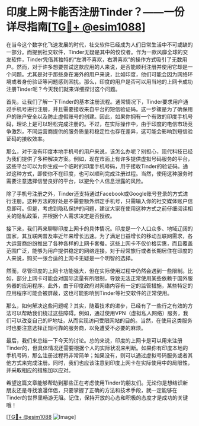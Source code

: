 # 印度上网卡能否注册Tinder？——一份详尽指南[[TG💪+ @esim1088](https://t.me/s/esim1088)]

在当今这个数字化飞速发展的时代，社交软件已经成为人们日常生活中不可或缺的一部分。而提到社交软件，Tinder无疑是其中的佼佼者。作为一款风靡全球的交友软件，Tinder凭借其独特的“左滑不喜欢，右滑喜欢”的操作方式吸引了无数用户。然而，对于许多想要尝试这款应用的人来说，是否能顺利注册并使用它却是一个问题。尤其是对于那些身在海外的用户来说，比如印度，他们可能会因为网络环境或者身份验证等问题感到困扰。那么，印度的用户是否可以用当地的上网卡成功注册Tinder呢？今天我们就来详细探讨这个问题。

首先，让我们了解一下Tinder的基本注册流程。通常情况下，Tinder要求用户通过手机号进行注册，并且需要接收来自平台的短信验证码。这一步骤是为了确保用户的账户安全以及防止虚假账号的创建。因此，如果你拥有一个有效的印度手机号码，理论上是可以轻松完成注册的。不过，在实际操作中，由于印度的电信市场竞争激烈，不同运营商提供的服务质量和稳定性也存在差异，这可能会影响到短信验证码的接收效率。

那么，对于没有印度本地手机号的用户来说，该怎么办呢？别担心，现代科技已经为我们提供了多种解决方案。例如，现在市面上有许多提供虚拟号码服务的平台，这些平台可以为你生成一个临时的印度手机号码，用于接收Tinder的验证码。通过这种方式，即使你不在印度，也可以顺利完成注册过程。当然，使用这种服务时需要注意选择信誉良好的平台，以避免个人信息泄露的风险。

除了手机号注册之外，Tinder还支持通过Facebook或Google账号登录的方式进行注册。这种方法的好处是不需要额外绑定手机号，只需输入你的社交媒体账户信息即可。但是，考虑到隐私保护的问题，建议大家在使用这种方式之前仔细阅读相关的隐私政策，并根据个人需求决定是否授权。

接下来，我们再来聊聊印度上网卡的具体情况。印度是一个人口众多、地域辽阔的国家，其互联网普及率近年来增长迅速。为了满足日益增长的移动互联网需求，各大运营商纷纷推出了各种各样的上网卡套餐。这些上网卡不仅价格实惠，而且覆盖范围广泛，能够为用户提供稳定的网络连接。对于经常旅行或者长期居住在印度的人来说，购买一张合适的上网卡无疑是一个明智的选择。

然而，尽管印度的上网卡功能强大，但在实际使用过程中仍然会遇到一些限制。比如，部分上网卡可能会对国际流量有所限制，导致无法正常使用某些依赖于国外服务器的应用程序。此外，由于印度政府对网络内容有一定的监管措施，某些特定的应用程序可能会被屏蔽，这也可能影响到Tinder等社交软件的正常使用。

那么，如何解决这些问题呢？其实，随着技术的进步，已经有了一些行之有效的方法可以帮助我们绕过这些障碍。例如，通过使用VPN（虚拟私人网络）服务，我们可以改变自己的IP地址，从而实现访问受限网站的目的。当然，在使用这类服务时也要注意选择正规可靠的服务商，以免遭受不必要的麻烦。

最后，我们来总结一下今天的讨论。总的来说，印度的上网卡是可以用来注册Tinder的，但具体情况还需要根据个人的实际状况来判断。如果你有印度本地的手机号码，那么注册过程将非常简单；如果没有，则可以通过虚拟号码服务或者其他方式来完成注册。同时，我们也应该注意到印度上网卡在实际使用中的局限性，并采取相应的措施加以应对。

希望这篇文章能够帮助到那些正在考虑使用Tinder的朋友们。无论你是想结识新朋友还是寻找浪漫伴侣，只要掌握了正确的方法和技术手段，就一定能够在Tinder的世界里畅游无阻。记住，保持开放的心态和积极的态度才是成功的关键哦！

[[TG💪+ @esim1088](https://t.me/s/esim1088) ![Image](https://i.postimg.cc/4NQfJmqS/Snipaste-2025-05-13-00-14-12.png)]